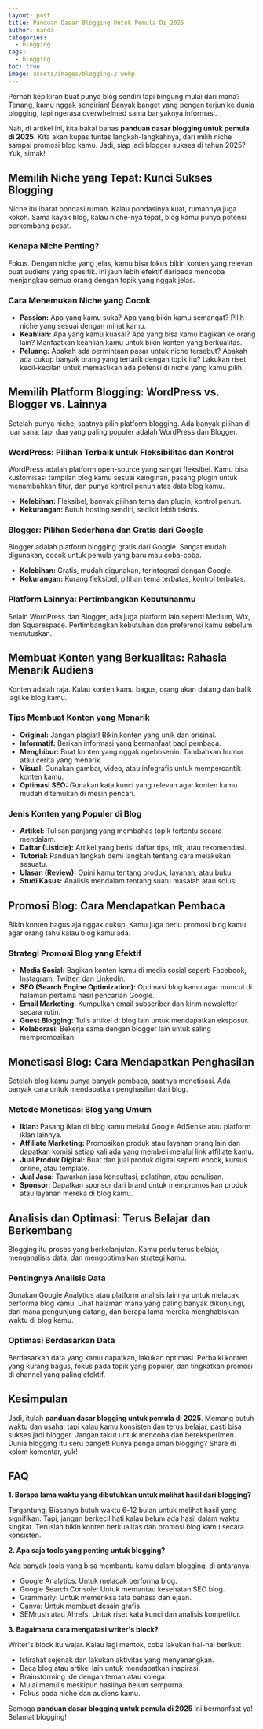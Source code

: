 ```yaml
---
layout: post
title: Panduan Dasar Blogging Untuk Pemula Di 2025
author: nanda
categories:
  - blogging
tags:
  - blogging
toc: true
image: assets/images/blogging-2.webp
---
```



Pernah kepikiran buat punya blog sendiri tapi bingung mulai dari mana? Tenang, kamu nggak sendirian! Banyak banget yang pengen terjun ke dunia blogging, tapi ngerasa overwhelmed sama banyaknya informasi.

Nah, di artikel ini, kita bakal bahas **panduan dasar blogging untuk pemula di 2025**. Kita akan kupas tuntas langkah-langkahnya, dari milih niche sampai promosi blog kamu. Jadi, siap jadi blogger sukses di tahun 2025? Yuk, simak!

## Memilih Niche yang Tepat: Kunci Sukses Blogging

Niche itu ibarat pondasi rumah. Kalau pondasinya kuat, rumahnya juga kokoh. Sama kayak blog, kalau niche-nya tepat, blog kamu punya potensi berkembang pesat.

### Kenapa Niche Penting?

Fokus. Dengan niche yang jelas, kamu bisa fokus bikin konten yang relevan buat audiens yang spesifik. Ini jauh lebih efektif daripada mencoba menjangkau semua orang dengan topik yang nggak jelas.

### Cara Menemukan Niche yang Cocok

- **Passion:** Apa yang kamu suka? Apa yang bikin kamu semangat? Pilih niche yang sesuai dengan minat kamu.
- **Keahlian:** Apa yang kamu kuasai? Apa yang bisa kamu bagikan ke orang lain? Manfaatkan keahlian kamu untuk bikin konten yang berkualitas.
- **Peluang:** Apakah ada permintaan pasar untuk niche tersebut? Apakah ada cukup banyak orang yang tertarik dengan topik itu? Lakukan riset kecil-kecilan untuk memastikan ada potensi di niche yang kamu pilih.

## Memilih Platform Blogging: WordPress vs. Blogger vs. Lainnya

Setelah punya niche, saatnya pilih platform blogging. Ada banyak pilihan di luar sana, tapi dua yang paling populer adalah WordPress dan Blogger.

### WordPress: Pilihan Terbaik untuk Fleksibilitas dan Kontrol

WordPress adalah platform open-source yang sangat fleksibel. Kamu bisa kustomisasi tampilan blog kamu sesuai keinginan, pasang plugin untuk menambahkan fitur, dan punya kontrol penuh atas data blog kamu.

- **Kelebihan:** Fleksibel, banyak pilihan tema dan plugin, kontrol penuh.
- **Kekurangan:** Butuh hosting sendiri, sedikit lebih teknis.

### Blogger: Pilihan Sederhana dan Gratis dari Google

Blogger adalah platform blogging gratis dari Google. Sangat mudah digunakan, cocok untuk pemula yang baru mau coba-coba.

- **Kelebihan:** Gratis, mudah digunakan, terintegrasi dengan Google.
- **Kekurangan:** Kurang fleksibel, pilihan tema terbatas, kontrol terbatas.

### Platform Lainnya: Pertimbangkan Kebutuhanmu

Selain WordPress dan Blogger, ada juga platform lain seperti Medium, Wix, dan Squarespace. Pertimbangkan kebutuhan dan preferensi kamu sebelum memutuskan.

## Membuat Konten yang Berkualitas: Rahasia Menarik Audiens

Konten adalah raja. Kalau konten kamu bagus, orang akan datang dan balik lagi ke blog kamu.

### Tips Membuat Konten yang Menarik

- **Original:** Jangan plagiat! Bikin konten yang unik dan orisinal.
- **Informatif:** Berikan informasi yang bermanfaat bagi pembaca.
- **Menghibur:** Buat konten yang nggak ngebosenin. Tambahkan humor atau cerita yang menarik.
- **Visual:** Gunakan gambar, video, atau infografis untuk mempercantik konten kamu.
- **Optimasi SEO:** Gunakan kata kunci yang relevan agar konten kamu mudah ditemukan di mesin pencari.

### Jenis Konten yang Populer di Blog

- **Artikel:** Tulisan panjang yang membahas topik tertentu secara mendalam.
- **Daftar (Listicle):** Artikel yang berisi daftar tips, trik, atau rekomendasi.
- **Tutorial:** Panduan langkah demi langkah tentang cara melakukan sesuatu.
- **Ulasan (Review):** Opini kamu tentang produk, layanan, atau buku.
- **Studi Kasus:** Analisis mendalam tentang suatu masalah atau solusi.

## Promosi Blog: Cara Mendapatkan Pembaca

Bikin konten bagus aja nggak cukup. Kamu juga perlu promosi blog kamu agar orang tahu kalau blog kamu ada.

### Strategi Promosi Blog yang Efektif

- **Media Sosial:** Bagikan konten kamu di media sosial seperti Facebook, Instagram, Twitter, dan LinkedIn.
- **SEO (Search Engine Optimization):** Optimasi blog kamu agar muncul di halaman pertama hasil pencarian Google.
- **Email Marketing:** Kumpulkan email subscriber dan kirim newsletter secara rutin.
- **Guest Blogging:** Tulis artikel di blog lain untuk mendapatkan eksposur.
- **Kolaborasi:** Bekerja sama dengan blogger lain untuk saling mempromosikan.

## Monetisasi Blog: Cara Mendapatkan Penghasilan

Setelah blog kamu punya banyak pembaca, saatnya monetisasi. Ada banyak cara untuk mendapatkan penghasilan dari blog.

### Metode Monetisasi Blog yang Umum

- **Iklan:** Pasang iklan di blog kamu melalui Google AdSense atau platform iklan lainnya.
- **Affiliate Marketing:** Promosikan produk atau layanan orang lain dan dapatkan komisi setiap kali ada yang membeli melalui link affiliate kamu.
- **Jual Produk Digital:** Buat dan jual produk digital seperti ebook, kursus online, atau template.
- **Jual Jasa:** Tawarkan jasa konsultasi, pelatihan, atau penulisan.
- **Sponsor:** Dapatkan sponsor dari brand untuk mempromosikan produk atau layanan mereka di blog kamu.

## Analisis dan Optimasi: Terus Belajar dan Berkembang

Blogging itu proses yang berkelanjutan. Kamu perlu terus belajar, menganalisis data, dan mengoptimalkan strategi kamu.

### Pentingnya Analisis Data

Gunakan Google Analytics atau platform analisis lainnya untuk melacak performa blog kamu. Lihat halaman mana yang paling banyak dikunjungi, dari mana pengunjung datang, dan berapa lama mereka menghabiskan waktu di blog kamu.

### Optimasi Berdasarkan Data

Berdasarkan data yang kamu dapatkan, lakukan optimasi. Perbaiki konten yang kurang bagus, fokus pada topik yang populer, dan tingkatkan promosi di channel yang paling efektif.

## Kesimpulan

Jadi, itulah **panduan dasar blogging untuk pemula di 2025**. Memang butuh waktu dan usaha, tapi kalau kamu konsisten dan terus belajar, pasti bisa sukses jadi blogger. Jangan takut untuk mencoba dan bereksperimen. Dunia blogging itu seru banget! Punya pengalaman blogging? Share di kolom komentar, yuk!

## FAQ

**1\. Berapa lama waktu yang dibutuhkan untuk melihat hasil dari blogging?**

Tergantung. Biasanya butuh waktu 6-12 bulan untuk melihat hasil yang signifikan. Tapi, jangan berkecil hati kalau belum ada hasil dalam waktu singkat. Teruslah bikin konten berkualitas dan promosi blog kamu secara konsisten.

**2\. Apa saja tools yang penting untuk blogging?**

Ada banyak tools yang bisa membantu kamu dalam blogging, di antaranya:

- Google Analytics: Untuk melacak performa blog.
- Google Search Console: Untuk memantau kesehatan SEO blog.
- Grammarly: Untuk memeriksa tata bahasa dan ejaan.
- Canva: Untuk membuat desain grafis.
- SEMrush atau Ahrefs: Untuk riset kata kunci dan analisis kompetitor.

**3\. Bagaimana cara mengatasi writer's block?**

Writer's block itu wajar. Kalau lagi mentok, coba lakukan hal-hal berikut:

- Istirahat sejenak dan lakukan aktivitas yang menyenangkan.
- Baca blog atau artikel lain untuk mendapatkan inspirasi.
- Brainstorming ide dengan teman atau kolega.
- Mulai menulis meskipun hasilnya belum sempurna.
- Fokus pada niche dan audiens kamu.

Semoga **panduan dasar blogging untuk pemula di 2025** ini bermanfaat ya! Selamat blogging!
